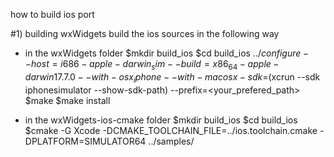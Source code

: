 

how to build ios port  
 
#1) building wxWidgets 
build the ios sources in the following way 
- in the wxWidgets folder 
    $mkdir build_ios 
    $cd build_ios
    $../configure --host=i686-apple-darwin_sim --build=x86_64-apple-darwin17.7.0 --with-osx_iphone  --with-macosx-sdk=$(xcrun --sdk iphonesimulator --show-sdk-path) --prefix=<your_prefered_path>
    $make 
    $make install

- in the wxWidgets-ios-cmake folder 
    $mkdir build_ios
    $cd build_ios
    $cmake -G Xcode -DCMAKE_TOOLCHAIN_FILE=../ios.toolchain.cmake -DPLATFORM=SIMULATOR64 ../samples/


